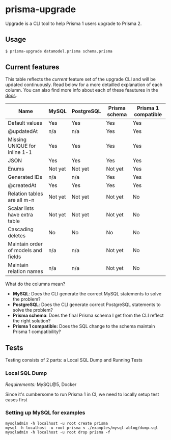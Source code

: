 # prisma-upgrade

Upgrade is a CLI tool to help Prisma 1 users upgrade to Prisma 2.

## Usage

```sh
$ prisma-upgrade datamodel.prisma schema.prisma
```

## Current features

This table reflects the _current_ feature set of the upgrade CLI and will be updated continuously. Read below for a more detailled explanation of each column. You can also find more info about each of these feautures in the [docs](https://www.prisma.io/docs/guides/upgrade-from-prisma-1/schema-incompatibilities).

| Name                                | MySQL   | PostgreSQL | Prisma schema | Prisma 1 compatible |
| ----------------------------------- | ------- | ---------- | ------------- | ------------------- |
| Default values                      | Yes     | Yes        | Yes           | Yes                 |
| @updatedAt                          | n/a     | n/a        | Yes           | Yes                 |
| Missing UNIQUE for inline 1-1       | Yes     | Yes        | Yes           | Yes                 |
| JSON                                | Yes     | Yes        | Yes           | Yes                 |
| Enums                               | Not yet | Not yet    | Not yet       | Yes                 |
| Generated IDs                       | n/a     | n/a        | Yes           | Yes                 |
| @createdAt                          | Yes     | Yes        | Yes           | Yes                 |
| Relation tables are all m-n         | Not yet | Not yet    | Not yet       | No                  |
| Scalar lists have extra table       | Not yet | Not yet    | Not yet       | No                  |
| Cascading deletes                   | No      | No         | No            | No                  |
| Maintain order of models and fields | n/a     | n/a        | Not yet       | No                  |
| Maintain relation names             | n/a     | n/a        | Not yet       | No                  |

What do the columns mean?

- **MySQL**: Does the CLI generate the correct MySQL statements to solve the problem?
- **PostgreSQL**: Does the CLI generate correct PostgreSQL statements to solve the problem?
- **Prisma schema**: Does the final Prisma schema I get from the CLI reflect the right solution?
- **Prisma 1 compatible:** Does the SQL change to the schema maintain Prisma 1 compatibility?

## Tests

Testing consists of 2 parts: a Local SQL Dump and Running Tests

### Local SQL Dump

_Requirements:_ MySQL@5, Docker

Since it's cumbersome to run Prisma 1 in CI, we need to locally setup test cases first

### Setting up MySQL for examples

```
mysqladmin -h localhost -u root create prisma
mysql -h localhost -u root prisma < ./examples/mysql-ablog/dump.sql
mysqladmin -h localhost -u root drop prisma -f
```

